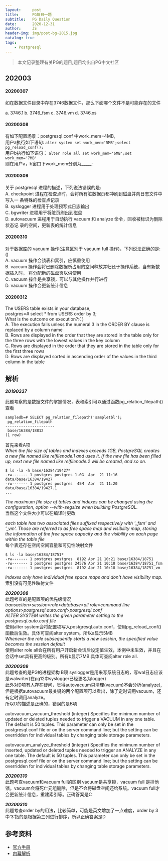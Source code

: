 ```yaml
---
layout:     post
title:      PG每日一题
subtitle:   PG Daily Question
date:       2020-12-31
author:     JS
header-img: img/post-bg-2015.jpg
catalog: true
tags:
    - Postgresql
---
```


> 本文记录整理有关PG的题目,题目均出自PG中文社区

## 202003

#### 20200307 
如在数据文件目录中存在3746数据文件，那么下面哪个文件不是可能存在的文件

a. 3746.1
b. 3746_fsm
c. 3746.vm
d. 3746.xs

#### 20200308
有如下配置场景：postgresql.conf 中work_mem=4MB,     
用户a执行如下语句:
`alter system set work_men='5MB';select pg_reload_conf();`      
用户b执行如下语句：
`alter role all set work_mem='6MB';set work_mem='7MB'`      
则在用户a，b窗口下work_mem分别为_____;

#### 20200309
关于 postgresql 进程的描述，下列说法错误的是:       
A. checkpoint 进程在检查点时，会将所有脏数据⻚都冲刷到磁盘并向日志文件中写入一 条特殊的检查点记录       
B. syslogger 进程用于处理预写式日志输出     
C. bgwriter 进程用于将脏⻚刷出到磁盘        
D. autovacuum 进程用于自动执行 vacuum 和 analyze 命令，回收被标识为删除状态记 录的空间，更新表的统计信息

#### 20200310
对于数据库的 vacuum 操作(注意区别于 vacuum full 操作)，下列说法正确的是: ()     
A. vacuum 操作会锁表和索引，应慎重使用      
B. vaccum 操作会将已删除数据所占用的空间释放并归还于操作系统，当有新数据插入时， 将分配新的磁盘⻚以供使用       
C. vacuum 操作是共享锁，可以与其他操作并行进行          
D. vacuum 操作会更新统计信息    

#### 20200312
The USERS table exists in your database,        
postgres=# select * from USERS order by 3;      
What is the outcome on execution?:( )       
A. The execution fails unless the numeral 3 in the ORDER BY clause is replaced by a column name     
B. Rows are displayed in the order that they are stored in the table only for the three rows with the lowest values in the key column       
C. Rows are displayed in the order that they are stored in the table only for the first three rows      
D. Rows are displayed sorted in ascending order of the values in the third column in the table

## 解析

**_20190337_**

此题考察的是数据文件的掌握情况，表和索引可以通过函数pg_relation_filepath()查看
```
sampledb=# SELECT pg_relation_filepath('sampletbl');
 pg_relation_filepath 
----------------------
 base/16384/18812
(1 row)
```
首先来看A项     
_When the file size of tables and indexes exceeds 1GB, PostgreSQL creates a new file named like relfilenode.1 and uses it. If the new file has been filled up, next new file named like relfilenode.2 will be created, and so on._
```
$ ls -la -h base/16384/19427*
-rw------- 1 postgres postgres 1.0G  Apr  21 11:16 data/base/16384/19427
-rw------- 1 postgres postgres  45M  Apr  21 11:20 data/base/16384/19427.1
...
```
_The maximum file size of tables and indexes can be changed using the configuration, option --with-segsize when building PostgreSQL._       
当然这个文件大小可以在编译时更改

*each table has two associated files suffixed respectively with '_fsm' and '_vm'. Those are referred to as free space map and visibility map, storing the information of the free space capacity and the visibility on each page within the table file*     
每个表还存在空闲空间容量和可见性映射文件
```
$ ls -la base/16384/18751*
-rw------- ​1 postgres postgres  8192 Apr 21 10:21 base/16384/18751
-rw------- ​1 postgres postgres 24576 Apr 21 10:18 base/16384/18751_fsm
-rw------- 1 postgres postgres  8192 Apr 21 10:18 base/16384/18751_vm
```
*Indexes only have individual free space maps and don't have visibility map.*       
索引没有可见性映射文件

**_20200308_**      
此题考查的是配置项的优先级情况  
*transaction>session>role>database>all role>command line options>postgresql.auto.conf>postgresql.conf*      
*ALTER SYSTEM writes the given parameter setting to the postgresql.auto.conf file*      
使用alter system会将配置项写入postgresql.auto.conf，使用pg_reload_conf()函数后生效。具体可查阅alter system。所以a显示5MB        
*Whenever the role subsequently starts a new session, the specified value becomes the session default*      
使用alter role all会在所有用户开启新会话后设定值生效，本例中未生效，并且在会话中set具有更高的级别。所有b显示7MB.具体可查阅alter role all.

**_20200309_**      
此题考查的是PG的进程架构
B项 syslogger是用来写系统日志的，写wal日志应该是walwriter(在pg12中syslogger已经更名为logger)        
此外对D项有人存在疑问，觉得autovacuum只清理(vacuum)不会分析(analyze),但是根据autovacuum最关键的两个配置项可以看出，除了定时调用vacuum，还有定时调用analyze。        
所以D的描述是正确的，错误的是B项

autovacuum_vacuum_threshold (integer)
Specifies the minimum number of updated or deleted tuples needed to trigger a VACUUM in any one table. The default is 50 tuples. This parameter can only be set in the postgresql.conf file or on the server command line; but the setting can be overridden for individual tables by changing table storage parameters.

autovacuum_analyze_threshold (integer)
Specifies the minimum number of inserted, updated or deleted tuples needed to trigger an ANALYZE in any one table. The default is 50 tuples. This parameter can only be set in the postgresql.conf file or on the server command line; but the setting can be overridden for individual tables by changing table storage parameters.

**_20200310_**      
此题考查vacuum和vacuum full的区别
vacuum是共享锁，vacuum full 是排他锁。vacuum会将死亡元组删除，但是不会将磁盘空间还给系统。vacuum full才会更新统计信息，重建索引等。正确答案是C

**_20200310_**      
此题考查order by的用法，比较简单，可能是英文增加了一点难度，order by 3 中‘3’指的是根据第三列进行排序，所以正确答案是D

## 参考资料
- [官方手册](https://www.postgresql.org/docs/12/index.html)
- [内幕解析](http://www.interdb.jp/pg/index.html)
